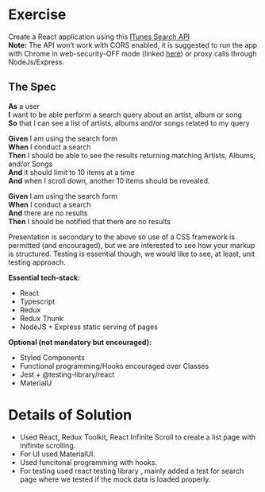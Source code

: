# Exercise
Create a React application using this [ITunes Search API](https://developer.apple.com/library/archive/documentation/AudioVideo/Conceptual/iTuneSearchAPI/Searching.html#//apple_ref/doc/uid/TP40017632-CH5-SW1)\
**Note:** The API won’t work with CORS enabled, it is suggested to run the app with Chrome in web-security-OFF mode (linked [here](https://alfilatov.com/posts/run-chrome-without-cors/)) or proxy calls through NodeJs/Express.
## The Spec
  **As** a user\
  **I** want to be able perform a search query about an artist, album or song\
  **So** that I can see a list of artists, albums and/or songs related to my query

**Given** I am using the search form\
**When** I conduct a search\
**Then** I should be able to see the results returning matching Artists, Albums, and/or Songs\
**And** it should limit to 10 items at a time\
**And** when I scroll down, another 10 items should be revealed.

**Given** I am using the search form\
**When** I conduct a search\
**And** there are no results\
**Then** I should be notified that there are no results

Presentation is secondary to the above so use of a CSS framework is permitted (and encouraged), but we are 
interested to see how your markup is structured.
Testing is essential though, we would like to see, at least, unit testing approach.

**Essential tech-stack:**

- React
- Typescript
- Redux
- Redux Thunk
- NodeJS + Express static serving of pages

**Optional (not mandatory but encouraged):**

- Styled Components
- Functional programming/Hooks encouraged over Classes
- Jest + @testing-library/react
- MaterialU

# Details of Solution
- Used React, Redux Toolkit, React Infinite Scroll to create a list page with inifinite scrolling.
- For UI used MaterialUI.
- Used funcitonal programming with hooks.
- For testing used react testing library , mainly added a test for search page where we tested if the mock data is loaded properly.
